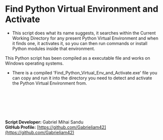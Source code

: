 # Find Python Virtual Environment and Activate

* This script does what its name suggests, it searches within the Current Working Directory for any present Python Virtual Environment and when it finds one, it activates it, so you can then run commands or install Python modules inside that environment.

This Python script has been compiled as a executable file and works on Windows operating systems.
* There is a compiled 'Find_Python_Virtual_Env_and_Activate.exe' file you can copy and run it into the directory you need to detect and activate the Python Virtual Environment from.






<br><br>




<br><br>






**Script Developer:** Gabriel Mihai Sandu  
**GitHub Profile:** [https://github.com/Gabrieliam42](https://github.com/Gabrieliam42)

